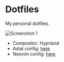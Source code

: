 # Dotfiles

My personal dotfiles.

![Screenshot 1](https://github.com/user-attachments/assets/63766acc-53e6-4e6c-9a99-4c3eba874dde)  

- Compositor: Hyprland
- Astal config: [here](https://github.com/ezerinz/epik-shell)
- Neovim config: [here](https://github.com/ezerinz/nvim)
